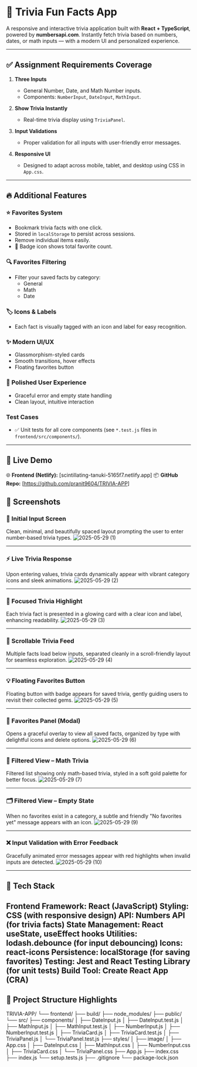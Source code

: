 # 🎲 Trivia Fun Facts App

A responsive and interactive trivia application built with **React + TypeScript**, powered by **numbersapi.com**. Instantly fetch trivia based on numbers, dates, or math inputs — with a modern UI and personalized experience.

---

## ✅ Assignment Requirements Coverage

1. **Three Inputs**
   - General Number, Date, and Math Number inputs.
   - Components: `NumberInput`, `DateInput`, `MathInput`.

2. **Show Trivia Instantly**
   - Real-time trivia display using `TriviaPanel`.

3. **Input Validations**
   - Proper validation for all inputs with user-friendly error messages.

4. **Responsive UI**
   - Designed to adapt across mobile, tablet, and desktop using CSS in `App.css`.



---

## 🔥 Additional Features

### ⭐ Favorites System
- Bookmark trivia facts with one click.
- Stored in `localStorage` to persist across sessions.
- Remove individual items easily.
- 🔔 Badge icon shows total favorite count.

### 🔍 Favorites Filtering
- Filter your saved facts by category:
  - General
  - Math
  - Date

### 🏷️ Icons & Labels
- Each fact is visually tagged with an icon and label for easy recognition.

### ✨ Modern UI/UX
- Glassmorphism-styled cards
- Smooth transitions, hover effects
- Floating favorites button

### 🎯 Polished User Experience
- Graceful error and empty state handling
- Clean layout, intuitive interaction

### Test Cases
   - ✅ Unit tests for all core components (see `*.test.js` files in `frontend/src/components/`).

---

## 🚀 Live Demo

🌐 **Frontend (Netlify):** [scintillating-tanuki-5165f7.netlify.app] 
📦 **GitHub Repo:** [https://github.com/pranit9604/TRIVIA-APP]






## 📸 Screenshots

### 🧩 Initial Input Screen
Clean, minimal, and beautifully spaced layout prompting the user to enter number-based trivia types.
![2025-05-29 (1)](https://github.com/user-attachments/assets/b54da340-95c0-4013-a1b1-b1900c459417)


---

### ⚡ Live Trivia Response
Upon entering values, trivia cards dynamically appear with vibrant category icons and sleek animations.
![2025-05-29 (2)](https://github.com/user-attachments/assets/0077513f-c23d-4dda-b305-9c01b5a33e02)


---

### 🎯 Focused Trivia Highlight
Each trivia fact is presented in a glowing card with a clear icon and label, enhancing readability.
![2025-05-29 (3)](https://github.com/user-attachments/assets/ccf6ac63-6166-431f-a5b3-f8fa0b989928)


---

### 🔄 Scrollable Trivia Feed
Multiple facts load below inputs, separated cleanly in a scroll-friendly layout for seamless exploration.
![2025-05-29 (4)](https://github.com/user-attachments/assets/f2002eeb-56c9-4871-9d4a-af2739f00a87)


---

### 💡 Floating Favorites Button
Floating button with badge appears for saved trivia, gently guiding users to revisit their collected gems.
![2025-05-29 (5)](https://github.com/user-attachments/assets/b46a5356-6787-4cc9-a836-a7886a075d65)


---

### 📂 Favorites Panel (Modal)
Opens a graceful overlay to view all saved facts, organized by type with delightful icons and delete options.
![2025-05-29 (6)](https://github.com/user-attachments/assets/c947d38e-07f2-4727-bca8-4c673c25d803)


---

### 🧮 Filtered View – Math Trivia
Filtered list showing only math-based trivia, styled in a soft gold palette for better focus.
![2025-05-29 (7)](https://github.com/user-attachments/assets/90e4c530-3df6-4211-b6b2-9cd5d22952f2)


---

### 🗂️ Filtered View – Empty State
When no favorites exist in a category, a subtle and friendly "No favorites yet" message appears with an icon.
![2025-05-29 (9)](https://github.com/user-attachments/assets/6fedffd1-f9a5-4e4e-95b7-5c9408bcfe30)


---

### ❌ Input Validation with Error Feedback
Gracefully animated error messages appear with red highlights when invalid inputs are detected.
![2025-05-29 (10)](https://github.com/user-attachments/assets/8eb7a2ec-7bb6-44c5-8588-7dc12a4526db)




---

## 🚀 Tech Stack

**Frontend Framework:  React (JavaScript)
Styling:  CSS (with responsive design)
API: Numbers API (for trivia facts)
State Management: React useState, useEffect hooks
Utilities: lodash.debounce (for input debouncing)
Icons: react-icons
Persistence: localStorage (for saving favorites)
Testing: Jest and React Testing Library (for unit tests)
Build Tool: Create React App (CRA)**
---

## 📂 Project Structure Highlights

TRIVIA-APP/
└── frontend/
    ├── build/
    ├── node_modules/
    ├── public/
    └── src/
        ├── components/
        │   ├── DateInput.js
        │   ├── DateInput.test.js
        │   ├── MathInput.js
        │   ├── MathInput.test.js
        │   ├── NumberInput.js
        │   ├── NumberInput.test.js
        │   ├── TriviaCard.js
        │   ├── TriviaCard.test.js
        │   ├── TriviaPanel.js
        │   └── TriviaPanel.test.js
        ├── styles/
        │   ├── image/
        │   ├── App.css
        │   ├── DateInput.css
        │   ├── MathInput.css
        │   ├── NumberInput.css
        │   ├── TriviaCard.css
        │   └── TriviaPanel.css
        ├── App.js
        ├── index.css
        ├── index.js
        └── setup.tests.js
    ├── .gitignore
    └── package-lock.json

